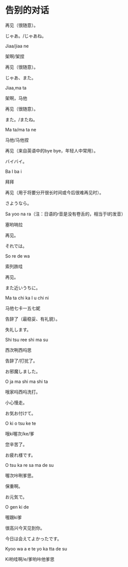 # 告别的对话

再见（很随意）。

じゃあ。/じゃあね。

Jiaa/jiaa ne

架啊/架捏

 

再见（很随意）。

じゃあ、また。

Jiaa,ma ta

架啊，马他

 

再见（很随意）。

また。/またね。

Ma ta/ma ta ne

马他/马他捏

 

再见（来自英语中的bye bye，年轻人中常用）。

バイバイ。

Ba I ba i

拜拜

 

再见（用于将要分开很长时间或今后很难再见时）。

さようなら。

Sa yoo na ra（注：日语的r音是没有卷舌的，相当于l的发音）

塞哟呐拉

 

再见。

それでは。

So re de wa

索列跌哇

 

再见。

また近いうちに。

Ma ta chi ka I u chi ni

马他七卡一五七妮



告辞了（最稳妥、有礼貌）。

失礼します。

Shi tsu ree shi ma su

西次咧西吗思

 

告辞了/打扰了。

お邪魔しました。

O ja ma shi ma shi ta

哦家吗西吗洗打。

 

小心慢走。

お気お付けて。

O ki o tsu ke te

哦ki喔次/ke/爹

 

您辛苦了。

お疲れ様です。

O tsu ka re sa ma de su

喔次咔咧爹思。

 

保重啊。

お元気で。

O gen ki de

喔跟ki爹

 

很高兴今天见到你。

今日は会えてよかったです。

Kyoo wa a e te yo ka tta de su

Ki哟哇啊/e/爹哟咔他爹思
